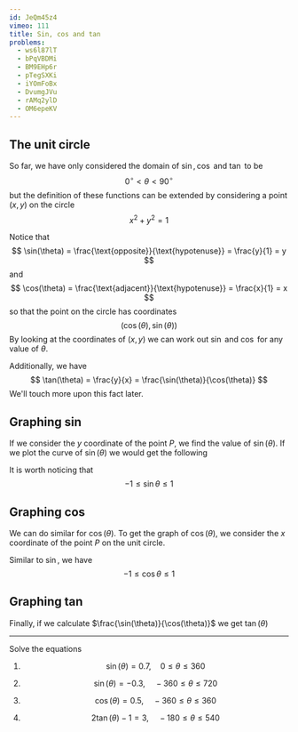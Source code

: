 ```yaml
---
id: JeQm45z4
vimeo: 111
title: Sin, cos and tan
problems:
  - ws6l87lT
  - bPqVBDMi
  - BM9EHp6r
  - pTegSXKi
  - iYOmFoBx
  - DvumgJVu
  - rAMq2ylD
  - OM6epeKV
---
```


## The unit circle

So far, we have only considered the domain of $\sin, \cos$ and $\tan$ to be
$$
0^{\circ} < \theta < 90^{\circ}
$$
but the definition of these functions can be extended by considering a point $(x,y)$ on the circle
$$
x^2 + y^2 = 1
$$

<geogebra id="d79dhd25"></geogebra>

Notice that
$$
\sin(\theta) = \frac{\text{opposite}}{\text{hypotenuse}} = \frac{y}{1} = y
$$
and
$$
\cos(\theta) = \frac{\text{adjacent}}{\text{hypotenuse}} = \frac{x}{1} = x
$$
so that the point on the circle has coordinates
$$
\left( \cos(\theta), \sin(\theta) \right)
$$
By looking at the coordinates of $(x,y)$ we can work out $\sin$ and $\cos$ for any value of $\theta$.

Additionally, we have
$$
\tan(\theta) = \frac{y}{x} = \frac{\sin(\theta)}{\cos(\theta)}
$$
We'll touch more upon this fact later.

## Graphing sin

If we consider the $y$ coordinate of the point $P,$ we find the value of $\sin(\theta).$ If we plot the curve of $\sin(\theta)$ we would get the following

<geogebra key="eaze2tc7" id="eaze2tc7"></geogebra>

It is worth noticing that
$$
-1 \leq \sin \theta \leq 1
$$

## Graphing cos

We can do similar for $\cos(\theta).$ To get the graph of $\cos(\theta),$ we consider the $x$ coordinate of the point $P$ on the unit circle.

<geogebra key="cmaxzaxw" id="cmaxzaxw"></geogebra>

Similar to $\sin,$ we have
$$
-1 \leq \cos \theta \leq 1
$$

## Graphing tan

Finally, if we calculate $\frac{\sin(\theta)}{\cos(\theta)}$ we get $\tan(\theta)$

<geogebra id="b5d83ggv"></geogebra>

---

Solve the equations

 1. $$
    \sin(\theta) = 0.7, \quad 0 \leq \theta \leq 360
    $$

 1. $$
    \sin(\theta) = -0.3, \quad -360 \leq \theta \leq 720
    $$

 1. $$
    \cos(\theta) = 0.5, \quad -360 \leq \theta \leq 360
    $$

 1. $$
    2\tan(\theta) - 1 = 3, \quad -180 \leq \theta \leq 540
    $$
